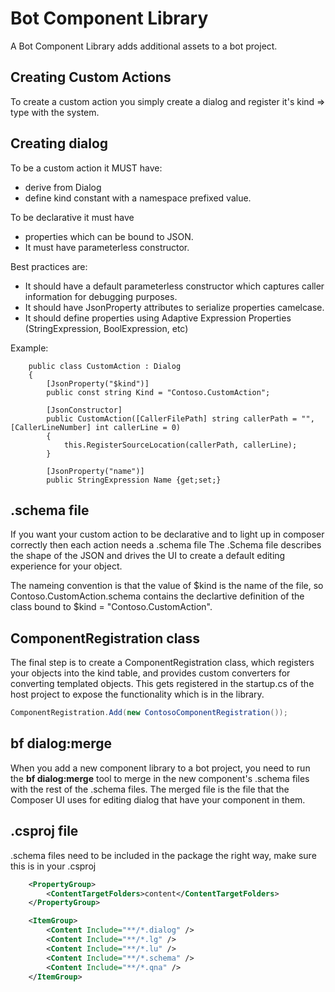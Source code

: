 # Bot Component Library
A Bot Component Library adds additional assets to a bot project.

## Creating Custom Actions
To create a custom action you simply create a dialog and register it's kind => type with the system.

## Creating dialog
To be a custom action it MUST have:
* derive from Dialog
* define kind constant with a namespace prefixed value.

To be declarative it must have
* properties which can be bound to JSON.
* It must have parameterless constructor.

Best practices are:
* It should have a default parameterless constructor which captures caller information for debugging purposes.
* It should have JsonProperty attributes to serialize properties camelcase.
* It should define properties using Adaptive Expression Properties (StringExpression, BoolExpression, etc)

Example: 
```CSharp
    public class CustomAction : Dialog
    {
        [JsonProperty("$kind")]
        public const string Kind = "Contoso.CustomAction";

        [JsonConstructor]
        public CustomAction([CallerFilePath] string callerPath = "", [CallerLineNumber] int callerLine = 0)
        {
            this.RegisterSourceLocation(callerPath, callerLine);
        }

        [JsonProperty("name")]
        public StringExpression Name {get;set;}
```

## .schema file
If you want your custom action to be declarative and to light up in composer correctly then each action needs a .schema file
The .Schema file describes the shape of the JSON and drives the UI to create a default editing experience for your object.

The nameing convention is that the value of $kind is the name of the file, so Contoso.CustomAction.schema contains the declartive definition
of the class bound to $kind = "Contoso.CustomAction".

## ComponentRegistration class
The final step is to create a ComponentRegistration class, which registers your objects into the kind table, and provides
custom converters for converting templated objects.  This gets registered in the startup.cs of the host project to expose
the functionality which is in the library.

```csharp
ComponentRegistration.Add(new ContosoComponentRegistration());
```

## bf dialog:merge
When you add a new component library to a bot project, you need to run the **bf dialog:merge** tool to merge in the new component's
.schema files with the rest of the .schema files. The merged file is the file that the Composer UI uses for editing dialog that 
have your component in them.


## .csproj file
.schema files need to be included in the package the right way, make sure this is in your .csproj

```xml
    <PropertyGroup>
        <ContentTargetFolders>content</ContentTargetFolders>
    </PropertyGroup>

    <ItemGroup>
        <Content Include="**/*.dialog" />
        <Content Include="**/*.lg" />
        <Content Include="**/*.lu" />
        <Content Include="**/*.schema" />
        <Content Include="**/*.qna" />
    </ItemGroup>
```
